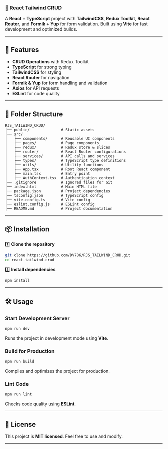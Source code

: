### 📌 React Tailwind CRUD  

A **React + TypeScript** project with **TailwindCSS**, **Redux Toolkit**, **React Router**, and **Formik + Yup** for form validation. Built using **Vite** for fast development and optimized builds.  

---

## 🚀 Features  

- **CRUD Operations** with Redux Toolkit  
- **TypeScript** for strong typing  
- **TailwindCSS** for styling  
- **React Router** for navigation  
- **Formik & Yup** for form handling and validation  
- **Axios** for API requests  
- **ESLint** for code quality  

---

## 💂️ Folder Structure  

```
RJS_TAILWIND_CRUD/
│── public/              # Static assets  
│── src/  
│   ├── components/      # Reusable UI components  
│   ├── pages/           # Page components  
│   ├── redux/           # Redux store & slices  
│   ├── router/          # React Router configurations  
│   ├── services/        # API calls and services  
│   ├── types/           # TypeScript type definitions  
│   ├── utils/           # Utility functions  
│   ├── App.tsx          # Root React component  
│   ├── main.tsx         # Entry point  
│   ├── AuthContext.tsx  # Authentication context  
│── .gitignore           # Ignored files for Git  
│── index.html           # Main HTML file  
│── package.json         # Project dependencies  
│── tsconfig.json        # TypeScript config  
│── vite.config.ts       # Vite config  
│── eslint.config.js     # ESLint config  
│── README.md            # Project documentation  
```

---

## 📦 Installation  

1️⃣ **Clone the repository**  
```bash
git clone https://github.com/DV786/RJS_TAILWIND_CRUD.git
cd react-tailwind-crud
```  

2️⃣ **Install dependencies**  
```bash
npm install
```  

---

## 🛠️ Usage  

### Start Development Server  
```bash
npm run dev
```  
Runs the project in development mode using **Vite**.  

### Build for Production  
```bash
npm run build
```  
Compiles and optimizes the project for production.  

### Lint Code  
```bash
npm run lint
```  
Checks code quality using **ESLint**.  

---

## 📝 License  

This project is **MIT licensed**. Feel free to use and modify.  

---

